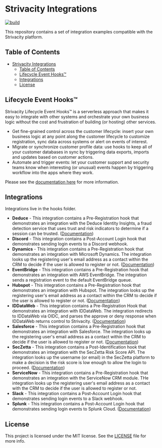 # Strivacity Integrations 

[![build](https://github.com/Strivacity/integrations/actions/workflows/main.yml/badge.svg)](https://github.com/Strivacity/integrations/actions/workflows/main.yml)

This repository contains a set of integration examples compatible with the Strivacity platform.

## Table of Contents
- [Strivacity Integrations](#strivacity-integrations)
  - [Table of Contents](#table-of-contents)
  - [Lifecycle Event Hooks™](#lifecycle-event-hooks)
  - [Integrations](#integrations)
  - [License](#license)

## Lifecycle Event Hooks™

Strivacity Lifecycle Event Hooks™ is a serverless approach that makes it easy to integrate with other systems and orchestrate your own business logic without the cost and frustration of building (or hosting) other services.

- Get fine-grained control across the customer lifecycle: insert your own business logic at any point along the customer lifecycle to customize registration, sync data across systems or alert on events of interest.
- Migrate or synchronize customer profile data: use hooks to keep all of your customer databases in sync by triggering data exports, imports and updates based on customer actions.
- Automate and trigger events: let your customer support and security teams know when interesting (or unusual) events happen by triggering workflow into the apps where they work.

Please see the [documentation here](https://docs.strivacity.com/fusion/setting-up-fusion/setup-and-manage-lifecycle-event-hooks) for more information.

## Integrations

Integrations live in the hooks folder.

- **Deduce** - This integration contains a Pre-Registration hook that demonstrates an integration with the Deduce Identity Insights, a fraud detection service that uses trust and risk indicators to determine if a session can be trusted. ([Documentation](https://docs.strivacity.com/fusion/integrations/security/deduce))
- **Discord** - This integration contains a Post-Account Login hook that demonstrates sending login events to a Discord webhook.
- **Dynamics** - This integration contains a Pre-Registration hook that demonstrates an integration with Microsoft Dynamics. The integration looks up the registering user's email address as a contact within the CRM to decide if the user is allowed to register or not. ([Documentation](https://docs.strivacity.com/fusion/integrations/crm-cdp-and-marketing/microsoft-dynamics-365))
- **EventBridge** - This integration contains a Pre-Registration hook that demonstrates an integration with AWS EventBridge. The integration sends a registration event to the default EventBridge queue.
- **Hubspot** - This integration contains a Pre-Registration hook that demonstrates an integration with Hubspot. The integration looks up the registering user's email address as a contact within the CRM to decide if the user is allowed to register or not. ([Documentation](https://docs.strivacity.com/fusion/integrations/crm-cdp-and-marketing/hubspot))
- **IDDataWeb** - This integration contains a Pre-Registration Hook that demonstrates an integration with IDDataWeb. The integration redirects to IDDataWeb via OIDC, and parses the approve or deny response when IDDataWeb returns control to Strivacity. ([Documentation](https://docs.strivacity.com/fusion/integrations/identity-proofing/id-dataweb-attribute-exchange-network-axn))
- **Salesforce** - This integration contains a Pre-Registration hook that demonstrates an integration with Salesforce. The integration looks up the registering user's email address as a contact within the CRM to decide if the user is allowed to register or not. ([Documentation](https://docs.strivacity.com/fusion/integrations/crm-cdp-and-marketing/salesforce-lightning))
- **SecZetta** - This integration contains a Post-Identification hook that demonstrates an integration with the SecZetta Risk Score API. The integration looks up the username (or email) in the SecZetta platform to make a decision is the risk score is low enough to allow the login to proceed. ([Documentation](https://docs.strivacity.com/fusion/integrations/security/seczetta))
- **ServiceNow** - This integration contains a Pre-Registration hook that demonstrates an integration with the ServiceNow CRM module. THe integration looks up the registering user's email address as a contact with the CRM to decide if the user is allowed to register or not.
- **Slack** - This integration contains a Post-Account Login hook that demonstrates sending login events to a Slack webhook.
- **Splunk** - This integration contains a Post-Account Login hook that demonstrates sending login events to Splunk Cloud. ([Documentation](https://docs.strivacity.com/fusion/integrations/security/splunk))

## License

This project is licensed under the MIT license. See the [LICENSE](https://github.com/Strivacity/integrations/blob/master/LICENSE) file for more info.
